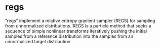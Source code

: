 # regs
“regs” implement a relative entropy gradient sampler (REGS) for sampling from unnormalized distributions. REGS is a particle method that seeks a sequence of simple nonlinear transforms iteratively pushing the initial samples from a reference distribution into the samples from an unnormalized target distribution.
